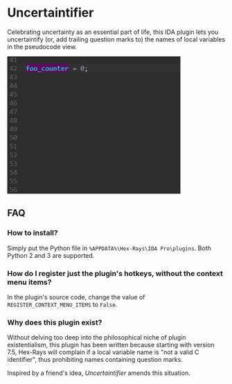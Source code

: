# Uncertaintifier

Celebrating uncertainty as an essential part of life, this IDA plugin lets you uncertaintify (or, add trailing question marks to) the names of local variables in the pseudocode view.

![Demo](resources/demo.gif)

## FAQ

### How to install?
Simply put the Python file in `%APPDATA%\Hex-Rays\IDA Pro\plugins`. Both Python 2 and 3 are supported.

### How do I register just the plugin's hotkeys, without the context menu items?
In the plugin's source code, change the value of `REGISTER_CONTEXT_MENU_ITEMS` to `False`.

### Why does this plugin exist?
Without delving too deep into the philosophical niche of plugin existentialism, this plugin has been written because starting with version 7.5, Hex-Rays will complain if a local variable name is "not a valid C identifier", thus prohibiting names containing question marks.

Inspired by a friend's idea, _Uncertaintifier_ amends this situation.
